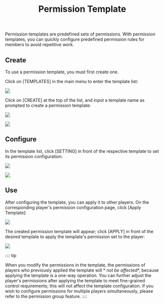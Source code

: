 ﻿---
title: Permission Template
createTime: 2025/03/14 09:23:12
permalink: /en/doc/player/member/template/
---

Permission templates are predefined sets of permissions. With permission templates, you can quickly configure predefined
permission rules for members to avoid repetitive work.

## Create

To use a permission template, you must first create one.

Click on [TEMPLATES] in the main menu to enter the template list:

![](/player/member/template/1.png)

Click on [CREATE] at the top of the list, and input a template name as prompted to create a permission template:

![](/player/member/template/2.png)

![](/player/member/template/3.png)

## Configure

In the template list, click [SETTING] in front of the respective template to set its permission configuration:

![](/player/member/template/4.png)

![](/player/member/template/5.png)

## Use

After configuring the template, you can apply it to other players. On the corresponding player's permission
configuration page, click [Apply Template]:

![](/player/member/template/6.png)

The created permission template will appear; click [APPLY] in front of the desired template to apply the template's
permission set to the player:

![](/player/member/template/7.png)

:::: tip

When you modify the permissions in the template, the permissions of players who previously applied the template will *
*not be affected**, because applying the template is a one-way operation.
You can further adjust the player's permissions after applying the template to meet fine-grained control requirements;
this will not affect the template configuration.
If you wish to configure permissions for multiple players simultaneously, please refer to the permission group feature.
::::
